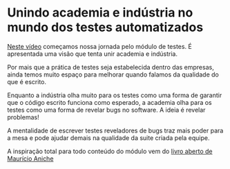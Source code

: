 # Unindo academia e indústria no mundo dos testes automatizados

[Neste vídeo](https://youtu.be/diadedzjq4A) começamos nossa jornada pelo módulo de testes. É apresentada uma visão que tenta unir academia e indústria. 

Por mais que a prática de testes seja estabelecida dentro das empresas, ainda temos muito espaço para melhorar quando falamos da qualidade do que é escrito. 

Enquanto a indústria olha muito para os testes como uma forma de garantir que o código escrito funciona como esperado, a academia olha para os testes como uma forma de revelar bugs no software. A ideia é revelar problemas!

A mentalidade de escrever testes reveladores de bugs traz mais poder para a mesa e pode ajudar demais na qualidade da suite criada pela equipe. 

A inspiração total para todo conteúdo do módulo vem do [livro aberto de Maurício Aniche](https://sttp.site/)
